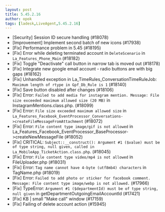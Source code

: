 ```yaml
---
layout: post
title: 5.45.2.16
author: opok
tags: [ladesk,LiveAgent,5.45.2.16]
---
```

- [Security] Session ID secure handling (#18078)
- [Improvement] Implement second batch of new icons (#17938)
- [Fix] Performance problem in 5.45 (#18195)
- [Fix] Error while deleting terminated account in `DeleteScenario` in `La_Features_Phone_Main` (#18182)
- [Fix] Toggle "Deactivate" call button in narrow tab is moved out (#18178)
- [Fix] Integrate new google email account - radio buttons are with big gaps (#18162)
- [Fix] Unhandled exception in La_TimeRules_ConversationTimeRuleJob: `Maximum length of rtype in Gpf_Db_Rule is 1` (#18140)
- [Fix] Save button disabled after changes (#18106)
- [Fix] Error: `Failed to add media for instagram mention. Message: File size exceeded maximum allowed size (20 MB)` in InstagramMentions.class.php. (#18099)
- [Fix] Error: `File size exceeded maximum allowed size` in `La_Features_Facebook_EventProcessor_Conversations->createFileMessageFromAttachment` (#18072)
- [Fix] Error: `File content type image/gif is not allowed` in La_Features_Facebook_EventProcessor_BaseProcessor->createNewMessageFile (#18052)
- [Fix] CRITICAL: `Subject::__construct(): Argument #1 ($value) must be of type string, null given, called in La_MobileApp_TicketAction.class.php`. (#18045)
- [Fix] Error: `File content type video/mp4 is not allowed` in FileUploader.php (#18031)
- [Fix] Error: `Tag name cannot have 4-byte (utf8mb4) characters` in TagName.php (#18019)
- [Fix] Error: `Failed to add photo or sticker for facebook comment. Message: File content type image/webp is not allowed.` (#17966)
- [Fix] TypeError: `Argument #1 ($departmentId) must be of type string, null given` in getDepartmentOutgoingEmailAccountId (#17421)
- [Fix] KB | small "Make call" window  (#17159)
- [Fix] Failing of delete account action (#15945)
